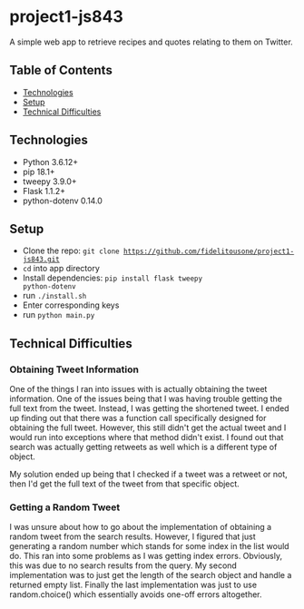 # project1-js843
A simple web app to retrieve recipes and quotes relating to them on Twitter.

## Table of Contents
* [Technologies](#technologies)
* [Setup](#setup)
* [Technical Difficulties](#technical_difficulties)

## Technologies
* Python 3.6.12+
* pip 18.1+
* tweepy 3.9.0+
* Flask 1.1.2+
* python-dotenv 0.14.0

## Setup
- Clone the repo: <code>git clone https://github.com/fidelitousone/project1-js843.git</code>
- <code>cd</code> into app directory
- Install dependencies: <code>pip install flask tweepy python-dotenv</code>
- run `./install.sh`
- Enter corresponding keys
- run `python main.py`

## Technical Difficulties
### Obtaining Tweet Information
One of the things I ran into issues with is actually obtaining the tweet
information. One of the issues being that I was having trouble getting the 
full text from the tweet. Instead, I was getting the shortened tweet. I ended up
finding out that there was a function call specifically designed for obtaining
the full tweet. However, this still didn't get the actual tweet and I would
run into exceptions where that method didn't exist. I found out that search
was actually getting retweets as well which is a different type of object.

My solution ended up being that I checked if a tweet was a retweet or not,
then I'd get the full text of the tweet from that specific object.

### Getting a Random Tweet
I was unsure about how to go about the implementation of obtaining a random
tweet from the search results. However, I figured that just generating a
random number which stands for some index in the list would do. This ran
into some problems as I was getting index errors. Obviously, this was due
to no search results from the query. My second implementation was to just
get the length of the search object and handle a returned empty list.
Finally the last implementation was just to use random.choice() which
essentially avoids one-off errors altogether.